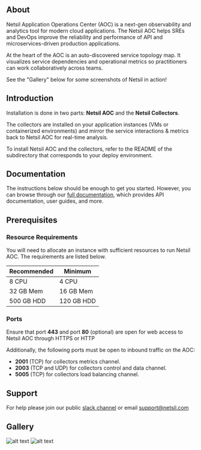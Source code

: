 ## About
Netsil Application Operations Center (AOC) is a next-gen observability and analytics tool for modern cloud applications. The Netsil AOC helps SREs and DevOps improve the reliability and performance of API and microservices-driven production applications.

At the heart of the AOC is an auto-discovered service topology map. It visualizes service dependencies and operational metrics so practitioners can work collaboratively across teams. 

See the "Gallery" below for some screenshots of Netsil in action!

## Introduction
Installation is done in two parts: **Netsil AOC** and the **Netsil Collectors**.

The collectors are installed on your application instances (VMs or containerized environments) and mirror the service interactions & metrics back to Netsil AOC for real-time analysis.

To install Netsil AOC and the collectors, refer to the README of the subdirectory that corresponds to your deploy environment.

## Documentation
The instructions below should be enough to get you started. However, you can browse through our [full documentation](https://netsil.github.io/docs), which provides API documentation, user guides, and more.

## Prerequisites
### Resource Requirements
You will need to allocate an instance with sufficient resources to run Netsil AOC.
The requirements are listed below.

| Recommended | Minimum    |
| ----------- | --------   |
| 8 CPU       | 4 CPU      |
| 32 GB Mem   | 16 GB Mem  |
| 500 GB HDD  | 120 GB HDD |

### Ports
Ensure that port **443** and port **80** (optional) are open for web access to Netsil AOC through HTTPS or HTTP

Additionally, the following ports must be open to inbound traffic on the AOC:
- **2001** (TCP) for collectors metrics channel.
- **2003** (TCP and UDP) for collectors control and data channel.
- **5005** (TCP) for collectors load balancing channel.

## Support
For help please join our public [slack channel](https://netsil-users.slack.com) or email support@netsil.com 

## Gallery
![alt text](https://s3.amazonaws.com/docs.netsil.com/screenshots/default-map.png "Netsil Topology Main")
![alt text](https://s3.amazonaws.com/docs.netsil.com/screenshots/kube.png "Netsil Topology Kube Namespaces")
